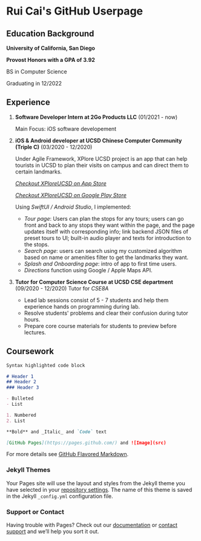 # Rui Cai's GitHub Userpage

## Education Background

**University of California, San Diego**

**Provost Honors with a GPA of 3.92** 

BS in Computer Science

Graduating in 12/2022



## Experience

1. **Software Developer Intern at 2Go Products LLC** (01/2021 - now)

    Main Focus: iOS software developement


2. **iOS & Android developer at UCSD Chinese Computer Community (Triple C)** (03/2020 - 12/2020)
    
    Under Agile Framework, XPlore UCSD project is an app that can help tourists in UCSD to plan their visits on campus and can direct them to certain landmarks.         

    *[Checkout XPloreUCSD on App Store](https://apple.co/31RMWDK)*
    
    *[Checkout XPloreUCSD on Google Play Store](https://bit.ly/XploreUCSD)*
    
    
    Using *SwiftUI / Android Studio*, I implemented:
    - *Tour page*: Users can plan the stops for any tours; users can go front and back to any stops they want
    within the page, and the page updates itself with corresponding info; link backend JSON files of preset tours to UI; built-in audio player and texts for             introduction to the stops.
    - *Search page*: users can search using my customized algorithm based on name or amenities filter to get the landmarks they want.
    - *Splash and Onboarding page*: intro of app to first time users.
    - *Directions* function using Google / Apple Maps API.
    
3. **Tutor for Computer Science Course at UCSD CSE department** (09/2020 - 12/2020)
    Tutor for *CSE8A*
    
    - Lead lab sessions consist of 5 - 7 students and help them
      experience hands on programming during lab.
    - Resolve students' problems and clear their confusion during
      tutor hours.
    - Prepare core course materials for students to preview before lectures.
    
    
    
## Coursework


```markdown
Syntax highlighted code block

# Header 1
## Header 2
### Header 3

- Bulleted
- List

1. Numbered
2. List

**Bold** and _Italic_ and `Code` text

[GitHub Pages](https://pages.github.com/) and ![Image](src)
```

For more details see [GitHub Flavored Markdown](https://guides.github.com/features/mastering-markdown/).

### Jekyll Themes

Your Pages site will use the layout and styles from the Jekyll theme you have selected in your [repository settings](https://github.com/SOLar23333/SOLar23333.github.io/settings). The name of this theme is saved in the Jekyll `_config.yml` configuration file.

### Support or Contact

Having trouble with Pages? Check out our [documentation](https://docs.github.com/categories/github-pages-basics/) or [contact support](https://github.com/contact) and we’ll help you sort it out.


